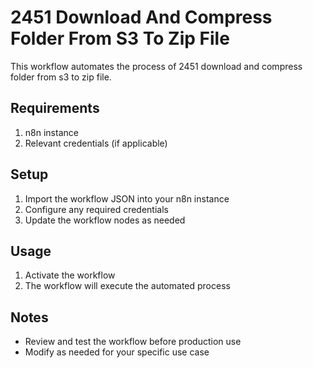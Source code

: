 # 2451 Download And Compress Folder From S3 To Zip File

This workflow automates the process of 2451 download and compress folder from s3 to zip file.

## Requirements

1. n8n instance
2. Relevant credentials (if applicable)

## Setup

1. Import the workflow JSON into your n8n instance
2. Configure any required credentials
3. Update the workflow nodes as needed

## Usage

1. Activate the workflow
2. The workflow will execute the automated process

## Notes

- Review and test the workflow before production use
- Modify as needed for your specific use case
